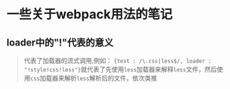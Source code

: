 # 一些关于webpack用法的笔记

## loader中的"!"代表的意义
>代表了加载器的流式调用,例如：
`{test : /\.css|less$/, loader : "!style!css!less"}`就代表了先使用`less`加载器来解释`less`文件，然后使用`css`加载器来解析`less`解析后的文件，依次类推
